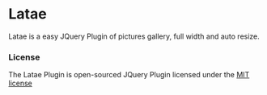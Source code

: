 # Latae
Latae is a easy JQuery Plugin of pictures gallery, full width and auto resize.

### License

The Latae Plugin is open-sourced JQuery Plugin licensed under the [MIT license](http://opensource.org/licenses/MIT)